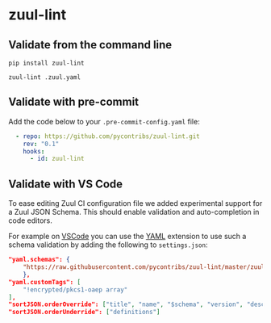 # zuul-lint

## Validate from the command line

```
pip install zuul-lint

zuul-lint .zuul.yaml
```

## Validate with pre-commit

Add the code below to your `.pre-commit-config.yaml` file:

```yaml
  - repo: https://github.com/pycontribs/zuul-lint.git
    rev: "0.1"
    hooks:
      - id: zuul-lint
```


## Validate with VS Code

To ease editing Zuul CI configuration file we added experimental support for
a Zuul JSON Schema. This should enable validation and auto-completion in
code editors.

For example on [VSCode](1) you can use the [YAML](2) extension to use such a schema
validation by adding the following to `settings.json`:


```json
"yaml.schemas": {
    "https://raw.githubusercontent.com/pycontribs/zuul-lint/master/zuul_lint/zuul-schema.json": ["*zuul.d/*.yaml", "*/.zuul.yaml"]
    },
"yaml.customTags": [
    "!encrypted/pkcs1-oaep array"
],
"sortJSON.orderOverride": ["title", "name", "$schema", "version", "description", "type"],
"sortJSON.orderUnderride": ["definitions"]

```

[1]: https://code.visualstudio.com/
[2]: https://marketplace.visualstudio.com/items?itemName=redhat.vscode-yaml
